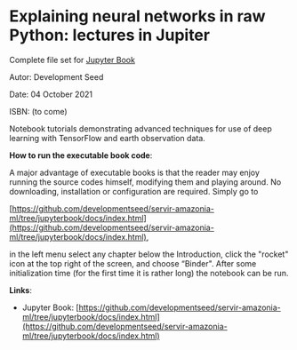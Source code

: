 # Explaining neural networks in raw Python: lectures in Jupiter

Complete file set for [Jupyter Book](https://beta.jupyterbook.org/intro.html)

Autor: Development Seed

Date:  04 October 2021

ISBN: (to come)


  Notebook tutorials demonstrating advanced techniques for use of deep learning with TensorFlow and earth observation data.



**How to run the executable book code**:

A major advantage of executable books is that the reader may enjoy running the source codes himself, modifying them and playing around. No downloading, installation or configuration are required. Simply go to 

[https://github.com/developmentseed/servir-amazonia-ml/tree/jupyterbook/docs/index.html](https://github.com/developmentseed/servir-amazonia-ml/tree/jupyterbook/docs/index.html),

in the left menu select any chapter below the Introduction, click the "rocket" icon at the top right of the screen, and choose “Binder". After some initialization time (for the first time it is rather long) the notebook can be run.


**Links**:

- Jupyter Book: 
[https://github.com/developmentseed/servir-amazonia-ml/tree/jupyterbook/docs/index.html](https://github.com/developmentseed/servir-amazonia-ml/tree/jupyterbook/docs/index.html)


